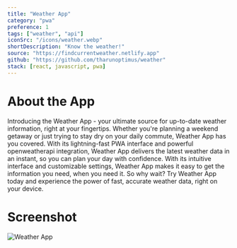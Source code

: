 ```yaml
---
title: "Weather App"
category: "pwa"
preference: 1
tags: ["weather", "api"]
iconSrc: "/icons/weather.webp"
shortDescription: "Know the weather!"
source: "https://findcurrentweather.netlify.app"
github: "https://github.com/tharunoptimus/weather"
stack: [react, javascript, pwa]
---
```


# About the App

Introducing the Weather App - your ultimate source for up-to-date weather information, right at your fingertips. Whether you're planning a weekend getaway or just trying to stay dry on your daily commute, Weather App has you covered. With its lightning-fast PWA interface and powerful openweatherapi integration, Weather App delivers the latest weather data in an instant, so you can plan your day with confidence. With its intuitive interface and customizable settings, Weather App makes it easy to get the information you need, when you need it. So why wait? Try Weather App today and experience the power of fast, accurate weather data, right on your device.

# Screenshot

![Weather App](/screenshots/weather.webp)
